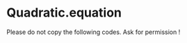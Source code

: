 Quadratic.equation
==================

Please do not copy the following codes.
Ask for permission !

